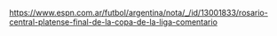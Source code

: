 https://www.espn.com.ar/futbol/argentina/nota/_/id/13001833/rosario-central-platense-final-de-la-copa-de-la-liga-comentario
